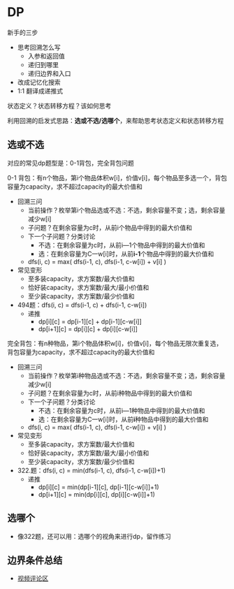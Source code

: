 # DP

新手的三步

- 思考回溯怎么写
  - 入参和返回值
  - 递归到哪里
  - 递归边界和入口
- 改成记忆化搜索
- 1:1 翻译成递推式

状态定义？状态转移方程？该如何思考

利用回溯的启发式思路：**选或不选/选哪个**，来帮助思考状态定义和状态转移方程

## 选或不选

对应的常见dp题型是：0-1背包，完全背包问题

0-1 背包：有n个物品，第i个物品体积w[i]，价值v[i]，每个物品至多选一个，背包容量为capacity，求不超过capacity的最大价值和

- 回溯三问
  - 当前操作？枚举第i个物品选或不选：不选，剩余容量不变；选，剩余容量减少w[i]
  - 子问题？在剩余容量为c时，从前i个物品中得到的最大价值和
  - 下一个子问题？分类讨论
    - 不选：在剩余容量为c时，从前i—1个物品中得到的最大价值和
    - 选：在剩余容量为C一w[i]时，从前**i-1**个物品中得到的最大价值和
  - dfs(i, c) = max( dfs(i-1, c), dfs(i-1, c-w[i]) + v[i] )
- 常见变形
  - 至多装capacity，求方案数/最大价值和
  - 恰好装capacity，求方案数/最大/最小价值和
  - 至少装capacity，求方案数/最少价值和
- 494题：dfs(i, c) = dfs(i-1, c) + dfs(i-1, c-w[i])
  - 递推
    - dp[i]\[c\] = dp[i-1]\[c\] + dp[i-1][c-w[i]]
    - dp[i+1]\[c\] = dp[i]\[c\] + dp[i][c-w[i]]

完全背包：有n种物品，第i个物品体积w[i]，价值v[i]，每个物品无限次重复选，背包容量为capacity，求不超过capacity的最大价值和

- 回溯三问
  - 当前操作？枚举第i种物品选或不选：不选，剩余容量不变；选，剩余容量减少w[i]
  - 子问题？在剩余容量为c时，从前i种物品中得到的最大价值和
  - 下一个子问题？分类讨论
    - 不选：在剩余容量为c时，从前i—1种物品中得到的最大价值和
    - 选：在剩余容量为C一w[i]时，从前**i**种物品中得到的最大价值和
  - dfs(i, c) = max( dfs(i-1, c), dfs(i-1, c-w[i]) + v[i] )
- 常见变形
  - 至多装capacity，求方案数/最大价值和
  - 恰好装capacity，求方案数/最大/最小价值和
  - 至少装capacity，求方案数/最少价值和
- 322.题：dfs(i, c) = min(dfs(i-1, c), dfs(i-1, c-w[i])+1)
  - 递推
    - dp[i]\[c\] = min(dp[i-1]\[c\], dp[i-1][c-w[i]]+1)
    - dp[i+1]\[c\] = min(dp[i]\[c\], dp[i][c-w[i]]+1)

## 选哪个

- 像322题，还可以用：选哪个的视角来进行dp，留作练习

## 边界条件总结

- [视频评论区](https://www.bilibili.com/video/BV16Y411v7Y6)
